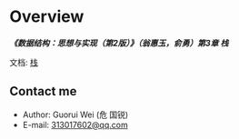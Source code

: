 # Overview

**_《数据结构：思想与实现（第2版）》（翁惠玉，俞勇）第3章 栈_**

文档: [栈](https://grwei.github.io/data-structure-homework/DS_Ch3/doc/html/index.html)

## Contact me

- Author: Guorui Wei (危 国锐)
- E-mail: 313017602@qq.com
